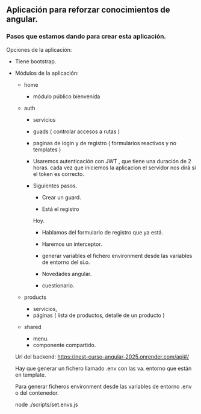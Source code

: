 

## Aplicación para reforzar conocimientos de angular.

### Pasos que estamos dando para crear esta aplicación.

Opciones de la aplicación:

- Tiene bootstrap.
- Módulos de la aplicación:
    - home
        - módulo público bienvenida
    - auth
        - servicios
        - guads ( controlar accesos a rutas )
        - paginas de login y de registro ( formularios reactivos y no templates )

        - Usaremos autenticación con JWT , que tiene una duración de 2 horas.
        cada vez que iniciemos la aplicacion el servidor nos dirá si el token es correcto.

        - Siguientes pasos.
            - Crear un guard.
            
            - Está el registro

            Hoy.

            - Hablamos del formulario de  registro que ya está.


            - Haremos un interceptor.

            - generar variables el fichero environment desde las variables de entorno del si.o.

            - Novedades angular.

            - cuestionario.


    - products
        - servicios,
        - páginas ( lista de productos, detalle de un producto )
    - shared
        - menu.
        - componente compartido.

    Url del backend: https://nest-curso-angular-2025.onrender.com/api#/

    Hay que generar un fichero llamado .env con las va. entorno que están en template.

    Para generar ficheros environment desde las variables de entorno .env o del contenedor.

    node ./scripts/set.envs.js

    
